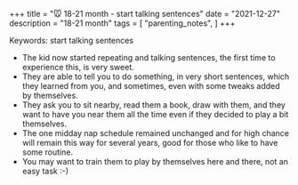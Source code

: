 +++
title = "🐭 18-21 month - start talking sentences"
date = "2021-12-27"
description = "18-21 month"
tags = [
    "parenting_notes",
]
+++

Keywords: start talking sentences

* The kid now started repeating and talking sentences, the first time to experience this, is very sweet.
* They are able to tell you to do something, in very short sentences, which they learned from you, and sometimes, even with some tweaks added by themselves.
* They ask you to sit nearby, read them a book, draw with them, and they want to have you near them all the time even if they decided to play a bit themselves.
* The one midday nap schedule remained unchanged and for high chance will remain this way for several years, good for those who like to have some routine.
* You may want to train them to play by themselves here and there, not an easy task :-)
